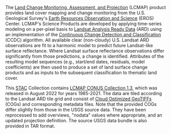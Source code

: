 The [Land Change Monitoring, Assessment, and Projection](https://www.usgs.gov/special-topics/lcmap) (LCMAP) product provides land cover mapping and change monitoring from the U.S. Geological Survey's [Earth Resources Observation and Science](https://www.usgs.gov/centers/eros) (EROS) Center. LCMAP's Science Products are developed by applying time-series modeling on a per-pixel basis to [Landsat Analysis Ready Data](https://www.usgs.gov/landsat-missions/landsat-us-analysis-ready-data) (ARD) using an implementation of the [Continuous Change Detection and Classification](https://doi.org/10.1016/j.rse.2014.01.011) (CCDC) algorithm. All available clear (non-cloudy) U.S. Landsat ARD observations are fit to a harmonic model to predict future Landsat-like surface reflectance. Where Landsat surface reflectance observations differ significantly from those predictions, a change is identified. Attributes of the resulting model sequences (e.g., start/end dates, residuals, model coefficients) are then used to produce a set of land surface change products and as inputs to the subsequent classification to thematic land cover. 

This [STAC](https://stacspec.org/en) Collection contains [LCMAP CONUS Collection 1.3](https://www.usgs.gov/special-topics/lcmap/collection-13-conus-science-products), which was released in August 2022 for years 1985-2021. The data are tiled according to the Landsat ARD tile grid and consist of [Cloud Optimized GeoTIFFs](https://www.cogeo.org/) (COGs) and corresponding metadata files. Note that the provided COGs differ slightly from those in the USGS source data. They have been reprocessed to add overviews, "nodata" values where appropriate, and an updated projection definition. The source USGS data bundle is also provided in TAR format.
